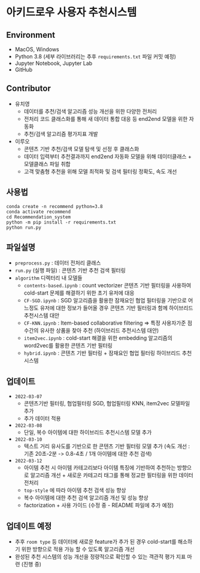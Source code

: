 # 아키드로우 사용자 추천시스템
## Environment
  - MacOS, Windows
  - Python 3.8 (세부 라이브러리는 추후 `requirements.txt` 파일 커밋 예정)
  - Jupyter Notebook, Jupyter Lab
  - GitHub

## Contributor
  - 유치영
    - 데이터를 추천/검색 알고리즘 성능 개선을 위한 다양한 전처리
    - 전처리 코드 클래스화를 통해 새 데이터 통합 대응 등 end2end 모델을 위한 자동화
    - 추천/검색 알고리즘 평가지표 개발
  - 이루오
    - 콘텐츠 기반 추천/검색 모델 탐색 및 선정 후 클래스화
    - 데이터 입력부터 추천결과까지 end2end 자동화 모델을 위해 데이터클래스 + 모델클래스 파일 취합
    - 고객 맞춤형 추천을 위해 모델 최적화 및 검색 필터링 정확도, 속도 개선

## 사용법
  ```
  conda create -n recommend python=3.8
  conda activate recommend
  cd Recommendation_system
  python -m pip install -r requirements.txt
  python run.py
  ```

## 파일설명
  - `preprocess.py` : 데이터 전처리 클래스
  - `run.py` (실행 파일) : 콘텐츠 기반 추천 검색 필터링
  - `algorithm` 디렉터리 내 모델들
    - `contents-based.ipynb` : count vectorizer 콘텐츠 기반 필터링을 사용하여 cold-start 문제를 해결하기 위한 초기 유저에 대응
    - `CF-SGD.ipynb` : SGD 알고리즘을 활용한 잠재요인 협업 필터링을 기반으로 어느정도 유저에 대한 정보가 들어올 경우 콘텐츠 기반 필터링과 함께 하이브리드 추천시스템 대안
    - `CF-KNN.ipynb` : Item-based collaborative filtering ⇒ 특정 사용자가준 점수간의 유사한 상품을 찾아 추천 (하이브리드 추천시스템 대안)
    - `item2vec.ipynb` : cold-start 해결을 위한 embedding 알고리즘의 word2vec를 활용한 콘텐츠 기반 필터링
    - `hybrid.ipynb` : 콘텐츠 기반 필터링 + 잠재요인 협업 필터링 하이브리드 추천시스템 
  

## 업데이트
  - `2022-03-07`
    - 콘텐츠기반 필터링, 협업필터링 SGD, 협업필터링 KNN, item2vec 모델파일 추가
    - 추가 데이터 적용
  - `2022-03-08`
    - 단일, 복수 아이템에 대한 하이브리드 추천시스템 모델 추가
  - `2022-03-10`
    - 텍스트 거리 유사도를 기반으로 한 콘텐츠 기반 필터링 모델 추가 (속도 개선 : 기존 20초-2분 -> 0.8-4초 / 1개 아이템에 대한 추천 검색)
  - `2022-03-12`
    - 아이템 추천 시 아이템 카테고리보다 아이템 특징에 기반하여 추천하는 방향으로 알고리즘 개선 + 새로운 카테고리 태그를 통해 정교한 필터링을 위한 데이터 전처리
    - `top-style` 에 따라 아이템 추천 검색 성능 향상
    - 복수 아이템에 대한 추천 검색 알고리즘 개선 및 성능 향상
    - factorization + 사용 가이드 (수정 중 - README 파일에 추가 예정)
    
## 업데이트 예정
  - 추후 `room type` 등 데이터에 새로운 feature가 추가 된 경우 cold-start를 해소하기 위한 방향으로 적용 가능 할 수 있도록 알고리즘 개선
  - 완성된 추천 시스템의 성능 개선을 정량적으로 확인할 수 있는 객관적 평가 지표 마련 (진행 중)
  
